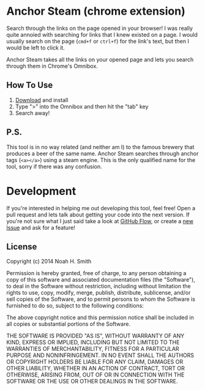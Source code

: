 Anchor Steam (chrome extension)
===============================

Search through the links on the page opened in your browser! I was really quite annoied with searching for links that I
knew existed on a page. I would usually search on the page (`cmd+f` or `ctrl+f`) for the link's text, but then I would
be left to click it.

Anchor Steam takes all the links on your opened page and lets you search through them in Chrome's Omnibox.

## How To Use

1. [Download](https://github.com/noazark/anchor-steam/releases/download/0.0.1/anchor-steam.crx) and install
2. Type ">" into the Omnibox and then hit the "tab" key
3. Search away!


## P.S.

This tool is in no way related (and neither am I) to the famous brewery that produces a beer of the same name. Anchor
Steam searches through anchor tags (`<a></a>`) using a steam engine. This is the only qualified name for the tool,
sorry if there was any confusion.


# Development

If you're interested in helping me out developing this tool, feel free! Open a pull request and lets talk about getting
your code into the next version. If you're not sure what I just said take a look at
[GitHub Flow](https://help.github.com/articles/github-flow-in-the-browser), or create a
[new Issue](noazark/anchor-steam/issues/new) and ask for a feature!

## License

Copyright (c) 2014 Noah H. Smith

Permission is hereby granted, free of charge, to any person obtaining a copy
of this software and associated documentation files (the "Software"), to deal
in the Software without restriction, including without limitation the rights
to use, copy, modify, merge, publish, distribute, sublicense, and/or sell
copies of the Software, and to permit persons to whom the Software is
furnished to do so, subject to the following conditions:

The above copyright notice and this permission notice shall be included in
all copies or substantial portions of the Software.

THE SOFTWARE IS PROVIDED "AS IS", WITHOUT WARRANTY OF ANY KIND, EXPRESS OR
IMPLIED, INCLUDING BUT NOT LIMITED TO THE WARRANTIES OF MERCHANTABILITY,
FITNESS FOR A PARTICULAR PURPOSE AND NONINFRINGEMENT. IN NO EVENT SHALL THE
AUTHORS OR COPYRIGHT HOLDERS BE LIABLE FOR ANY CLAIM, DAMAGES OR OTHER
LIABILITY, WHETHER IN AN ACTION OF CONTRACT, TORT OR OTHERWISE, ARISING FROM,
OUT OF OR IN CONNECTION WITH THE SOFTWARE OR THE USE OR OTHER DEALINGS IN
THE SOFTWARE.
